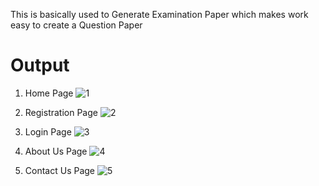 This is basically used to Generate Examination Paper which makes work easy to create a Question Paper 

# Output 

1. Home Page
 ![1](https://github.com/user-attachments/assets/614d90c1-1136-4c23-933e-79bbbec9ea16)

2. Registration Page
 ![2](https://github.com/user-attachments/assets/71865fb9-2eec-4512-be1c-a3a9c2db324e)

3. Login Page
 ![3](https://github.com/user-attachments/assets/ecdc01ab-664b-41e9-a2bf-222028f855aa)

4. About Us Page
 ![4](https://github.com/user-attachments/assets/8a77c1c1-fbc9-4970-9ca5-083818e6426f)

5. Contact Us Page
 ![5](https://github.com/user-attachments/assets/e6c4b135-f7b3-4aac-a5ad-21924ef746f1)




